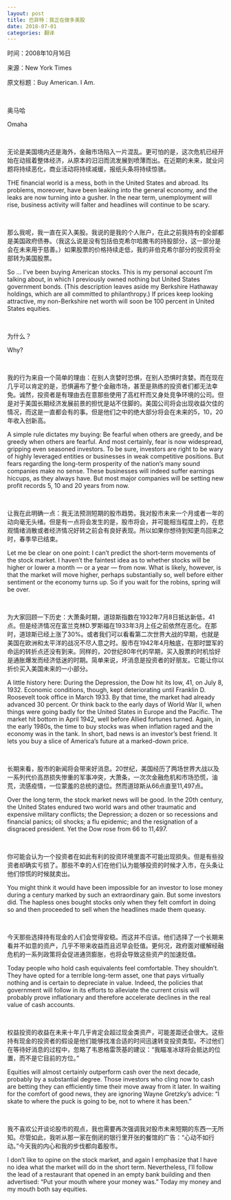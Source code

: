 ```yaml
---
layout: post
title: 巴菲特：我正在做多美股
date: 2018-07-01
categories: 翻译
---
```


<p class="small">时间：2008年10月16日</p>
<p class="small">来源：New York Times</p>
<p class="small">原文标题：Buy American. I Am.</p>

<br>

奥马哈

Omaha

<br>

无论是美国境内还是海外，金融市场陷入一片混乱。更可怕的是，这次危机已经开始在动摇着整体经济，从原本的汨汨而流发展到喷薄而出。在近期的未来，就业问题将持续恶化，商业活动将持续减缓，报纸头条将持续惊骇。

THE financial world is a mess, both in the United States and abroad. Its problems, moreover, have been leaking into the general economy, and the leaks are now turning into a gusher. In the near term, unemployment will rise, business activity will falter and headlines will continue to be scary.

<br>

那么我呢，我一直在买入美股。我说的是我的个人账户，在此之前我持有的全部都是美国政府债券。（我这么说是没有包括伯克希尔哈撒韦的持股部分，这一部分是会在未来用于慈善。）如果股票的价格持续走低，我的非伯克希尔部分的投资将全部转为美国股票。

So ... I’ve been buying American stocks. This is my personal account I’m talking about, in which I previously owned nothing but United States government bonds. (This description leaves aside my Berkshire Hathaway holdings, which are all committed to philanthropy.) If prices keep looking attractive, my non-Berkshire net worth will soon be 100 percent in United States equities.

<br>

为什么？

Why?

<br>

我的行为来自一个简单的理由：在别人贪婪时恐惧，在别人恐惧时贪婪。而在现在几乎可以肯定的是，恐惧遍布了整个金融市场，甚至是熟练的投资者们都无法幸免。诚然，投资者是有理由去在意那些使用了高杠杆而又身处竞争环境的公司。但是对于美国长期经济发展前景的担忧是站不住脚的。美国公司将会出现收益欠佳的情况，而这是一直都会有的事。但是他们之中的绝大部分将会在未来的5，10，20年收入创新高。

A simple rule dictates my buying: Be fearful when others are greedy, and be greedy when others are fearful. And most certainly, fear is now widespread, gripping even seasoned investors. To be sure, investors are right to be wary of highly leveraged entities or businesses in weak competitive positions. But fears regarding the long-term prosperity of the nation’s many sound companies make no sense. These businesses will indeed suffer earnings hiccups, as they always have. But most major companies will be setting new profit records 5, 10 and 20 years from now.

<br>

让我在此明确一点：我无法预测短期的股市趋势。我对股市未来一个月或者一年的动向毫无头绪。但是有一点将会发生的是，股市将会，并可能相当程度上的，在悲观情绪消散或者经济情况好转之前会有良好表现。所以如果你想待到知更鸟回来之时，春季早已结束。

Let me be clear on one point: I can’t predict the short-term movements of the stock market. I haven’t the faintest idea as to whether stocks will be higher or lower a month — or a year — from now. What is likely, however, is that the market will move higher, perhaps substantially so, well before either sentiment or the economy turns up. So if you wait for the robins, spring will be over.

<br>

为大家回顾一下历史：大萧条时期，道琼斯指数在1932年7月8日抵达新低，41点。但是经济情况在富兰克林D.罗斯福在1933年3月上任之前依然在恶化。在那时，道琼斯已经上涨了30%。或者我们可以看看第二次世界大战的早期，也就是美国在欧洲和太平洋的战况不尽人意之时。股市在1942年4月触底，在那时盟军的命运的转折点还没有到来。同样的，20世纪80年代的早期，买入股票的时机恰好是通胀爆发而经济低迷的时期。简单来说，坏消息是投资者的好朋友。它能让你以折价买入美国未来的一小部分。

A little history here: During the Depression, the Dow hit its low, 41, on July 8, 1932. Economic conditions, though, kept deteriorating until Franklin D. Roosevelt took office in March 1933. By that time, the market had already advanced 30 percent. Or think back to the early days of World War II, when things were going badly for the United States in Europe and the Pacific. The market hit bottom in April 1942, well before Allied fortunes turned. Again, in the early 1980s, the time to buy stocks was when inflation raged and the economy was in the tank. In short, bad news is an investor’s best friend. It lets you buy a slice of America’s future at a marked-down price.

<br>

长期来看，股市的新闻将会带来好消息。20世纪，美国经历了两场世界大战以及一系列代价高昂损失惨重的军事冲突，大萧条，一次次金融危机和市场恐慌，油荒，流感疫情，一位蒙羞的总统的退位。然而道琼斯从66点直至11,497点。

Over the long term, the stock market news will be good. In the 20th century, the United States endured two world wars and other traumatic and expensive military conflicts; the Depression; a dozen or so recessions and financial panics; oil shocks; a flu epidemic; and the resignation of a disgraced president. Yet the Dow rose from 66 to 11,497.

<br>

你可能会认为一个投资者在如此有利的投资环境里面不可能出现损失。但是有些投资者却确实亏损了。那些不幸的人们在他们认为能够投资的时候才入市，在头条让他们惊慌的时候就卖出。

You might think it would have been impossible for an investor to lose money during a century marked by such an extraordinary gain. But some investors did. The hapless ones bought stocks only when they felt comfort in doing so and then proceeded to sell when the headlines made them queasy.

<br>

今天那些选择持有现金的人们会觉得安稳。而这并不应该。他们选择了一个长期来看并不如意的资产，几乎不带来收益而且迟早会贬值。更何况，政府面对缓解经融危机的一系列政策将会促进通货膨胀，也将会导致这些资产的加速贬值。

Today people who hold cash equivalents feel comfortable. They shouldn’t. They have opted for a terrible long-term asset, one that pays virtually nothing and is certain to depreciate in value. Indeed, the policies that government will follow in its efforts to alleviate the current crisis will probably prove inflationary and therefore accelerate declines in the real value of cash accounts.

<br>

权益投资的收益在未来十年几乎肯定会超过现金类资产，可能差距还会很大。这些持有现金的投资者的假设是他们能够找准合适的时间迅速转变投资类型。不过他们在等待好消息的过程中，忽略了韦恩格雷茨基的建议：“我瞄准冰球将会抵达的位置，而不是它目前的方位。”

Equities will almost certainly outperform cash over the next decade, probably by a substantial degree. Those investors who cling now to cash are betting they can efficiently time their move away from it later. In waiting for the comfort of good news, they are ignoring Wayne Gretzky’s advice: “I skate to where the puck is going to be, not to where it has been.”

<br>

我不喜欢公开谈论股市的观点，我也需要再次强调我对股市未来短期的东西一无所知。尽管如此，我听从那一家在倒闭的银行里开张的餐馆的广告：“心动不如行动。”今天我的内心和我的步伐都向着股市。

I don’t like to opine on the stock market, and again I emphasize that I have no idea what the market will do in the short term. Nevertheless, I’ll follow the lead of a restaurant that opened in an empty bank building and then advertised: “Put your mouth where your money was.” Today my money and my mouth both say equities.